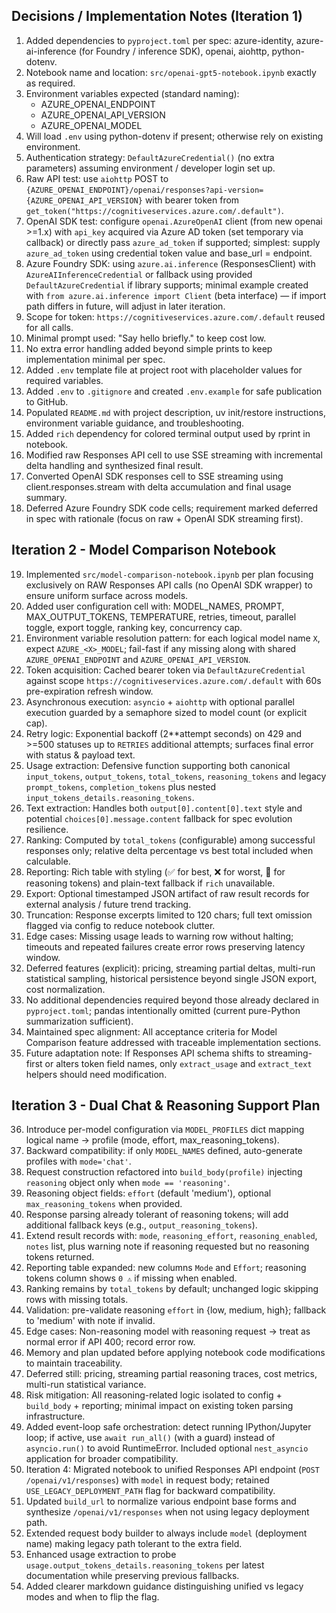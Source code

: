 Decisions / Implementation Notes (Iteration 1)
--------------------------------------------
1. Added dependencies to `pyproject.toml` per spec: azure-identity, azure-ai-inference (for Foundry / inference SDK), openai, aiohttp, python-dotenv.
2. Notebook name and location: `src/openai-gpt5-notebook.ipynb` exactly as required.
3. Environment variables expected (standard naming):
	- AZURE_OPENAI_ENDPOINT
	- AZURE_OPENAI_API_VERSION
	- AZURE_OPENAI_MODEL
4. Will load `.env` using python-dotenv if present; otherwise rely on existing environment.
5. Authentication strategy: `DefaultAzureCredential()` (no extra parameters) assuming environment / developer login set up.
6. Raw API test: use `aiohttp` POST to `{AZURE_OPENAI_ENDPOINT}/openai/responses?api-version={AZURE_OPENAI_API_VERSION}` with bearer token from `get_token("https://cognitiveservices.azure.com/.default")`.
7. OpenAI SDK test: configure `openai.AzureOpenAI` client (from new openai >=1.x) with `api_key` acquired via Azure AD token (set temporary via callback) or directly pass `azure_ad_token` if supported; simplest: supply `azure_ad_token` using credential token value and base_url = endpoint.
8. Azure Foundry SDK: using `azure.ai.inference` (ResponsesClient) with `AzureAIInferenceCredential` or fallback using provided `DefaultAzureCredential` if library supports; minimal example created with `from azure.ai.inference import Client` (beta interface) — if import path differs in future, will adjust in later iteration.
9. Scope for token: `https://cognitiveservices.azure.com/.default` reused for all calls.
10. Minimal prompt used: "Say hello briefly." to keep cost low.
11. No extra error handling added beyond simple prints to keep implementation minimal per spec.
12. Added `.env` template file at project root with placeholder values for required variables.
13. Added `.env` to `.gitignore` and created `.env.example` for safe publication to GitHub.
14. Populated `README.md` with project description, uv init/restore instructions, environment variable guidance, and troubleshooting.
15. Added `rich` dependency for colored terminal output used by rprint in notebook.
16. Modified raw Responses API cell to use SSE streaming with incremental delta handling and synthesized final result.
17. Converted OpenAI SDK responses cell to SSE streaming using client.responses.stream with delta accumulation and final usage summary.
18. Deferred Azure Foundry SDK code cells; requirement marked deferred in spec with rationale (focus on raw + OpenAI SDK streaming first).

Iteration 2 - Model Comparison Notebook
--------------------------------------
19. Implemented `src/model-comparison-notebook.ipynb` per plan focusing exclusively on RAW Responses API calls (no OpenAI SDK wrapper) to ensure uniform surface across models.
20. Added user configuration cell with: MODEL_NAMES, PROMPT, MAX_OUTPUT_TOKENS, TEMPERATURE, retries, timeout, parallel toggle, export toggle, ranking key, concurrency cap.
21. Environment variable resolution pattern: for each logical model name `X`, expect `AZURE_<X>_MODEL`; fail-fast if any missing along with shared `AZURE_OPENAI_ENDPOINT` and `AZURE_OPENAI_API_VERSION`.
22. Token acquisition: Cached bearer token via `DefaultAzureCredential` against scope `https://cognitiveservices.azure.com/.default` with 60s pre-expiration refresh window.
23. Asynchronous execution: `asyncio` + `aiohttp` with optional parallel execution guarded by a semaphore sized to model count (or explicit cap).
24. Retry logic: Exponential backoff (2**attempt seconds) on 429 and >=500 statuses up to `RETRIES` additional attempts; surfaces final error with status & payload text.
25. Usage extraction: Defensive function supporting both canonical `input_tokens`, `output_tokens`, `total_tokens`, `reasoning_tokens` and legacy `prompt_tokens`, `completion_tokens` plus nested `input_tokens_details.reasoning_tokens`.
26. Text extraction: Handles both `output[0].content[0].text` style and potential `choices[0].message.content` fallback for spec evolution resilience.
27. Ranking: Computed by `total_tokens` (configurable) among successful responses only; relative delta percentage vs best total included when calculable.
28. Reporting: Rich table with styling (✅ for best, ❌ for worst, 🧠 for reasoning tokens) and plain-text fallback if `rich` unavailable.
29. Export: Optional timestamped JSON artifact of raw result records for external analysis / future trend tracking.
30. Truncation: Response excerpts limited to 120 chars; full text omission flagged via config to reduce notebook clutter.
31. Edge cases: Missing usage leads to warning row without halting; timeouts and repeated failures create error rows preserving latency window.
32. Deferred features (explicit): pricing, streaming partial deltas, multi-run statistical sampling, historical persistence beyond single JSON export, cost normalization.
33. No additional dependencies required beyond those already declared in `pyproject.toml`; pandas intentionally omitted (current pure-Python summarization sufficient).
34. Maintained spec alignment: All acceptance criteria for Model Comparison feature addressed with traceable implementation sections.
35. Future adaptation note: If Responses API schema shifts to streaming-first or alters token field names, only `extract_usage` and `extract_text` helpers should need modification.

Iteration 3 - Dual Chat & Reasoning Support Plan
-----------------------------------------------
36. Introduce per-model configuration via `MODEL_PROFILES` dict mapping logical name -> profile (mode, effort, max_reasoning_tokens).
37. Backward compatibility: if only `MODEL_NAMES` defined, auto-generate profiles with `mode='chat'`.
38. Request construction refactored into `build_body(profile)` injecting `reasoning` object only when `mode == 'reasoning'`.
39. Reasoning object fields: `effort` (default 'medium'), optional `max_reasoning_tokens` when provided.
40. Response parsing already tolerant of reasoning tokens; will add additional fallback keys (e.g., `output_reasoning_tokens`).
41. Extend result records with: `mode`, `reasoning_effort`, `reasoning_enabled`, `notes` list, plus warning note if reasoning requested but no reasoning tokens returned.
42. Reporting table expanded: new columns `Mode` and `Effort`; reasoning tokens column shows `0 ⚠️` if missing when enabled.
43. Ranking remains by `total_tokens` by default; unchanged logic skipping rows with missing totals.
44. Validation: pre-validate reasoning `effort` in {low, medium, high}; fallback to 'medium' with note if invalid.
45. Edge cases: Non-reasoning model with reasoning request -> treat as normal error if API 400; record error row.
46. Memory and plan updated before applying notebook code modifications to maintain traceability.
47. Deferred still: pricing, streaming partial reasoning traces, cost metrics, multi-run statistical variance.
48. Risk mitigation: All reasoning-related logic isolated to config + `build_body` + reporting; minimal impact on existing token parsing infrastructure.
49. Added event-loop safe orchestration: detect running IPython/Jupyter loop; if active, use `await run_all()` (with a guard) instead of `asyncio.run()` to avoid RuntimeError. Included optional `nest_asyncio` application for broader compatibility.
50. Iteration 4: Migrated notebook to unified Responses API endpoint (`POST /openai/v1/responses`) with `model` in request body; retained `USE_LEGACY_DEPLOYMENT_PATH` flag for backward compatibility.
51. Updated `build_url` to normalize various endpoint base forms and synthesize `/openai/v1/responses` when not using legacy deployment path.
52. Extended request body builder to always include `model` (deployment name) making legacy path tolerant to the extra field.
53. Enhanced usage extraction to probe `usage.output_tokens_details.reasoning_tokens` per latest documentation while preserving previous fallbacks.
54. Added clearer markdown guidance distinguishing unified vs legacy modes and when to flip the flag.

